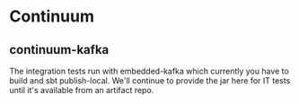 # Continuum
## continuum-kafka
The integration tests run with embedded-kafka which currently you have to build and sbt publish-local.
We'll continue to provide the jar here for IT tests until it's available from an artifact repo.